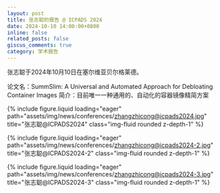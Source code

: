 ```yaml
---
layout: post
title: 张志聪的报告 @ ICPADS 2024
date: 2024-10-10 14:00:00+0800
inline: false
related_posts: false
giscus_comments: true
category: 学术报告
---
```


张志聪于2024年10月10日在塞尔维亚贝尔格莱德。

论文名：SummSlim: A Universal and Automated Approach for Debloating Container Images
简介：目前唯一一种通用的、自动化的容器镜像精简方案

{% include figure.liquid loading="eager" path="assets/img/news/conferences/zhangzhicong@icpads2024.jpg" title="张志聪@ICPADS2024" class="img-fluid rounded z-depth-1" %}

{% include figure.liquid loading="eager" path="assets/img/news/conferences/zhangzhicong@icpads2024-2.jpg" title="张志聪@ICPADS2024-2" class="img-fluid rounded z-depth-1" %}

{% include figure.liquid loading="eager" path="assets/img/news/conferences/zhangzhicong@icpads2024-3.jpg" title="张志聪@ICPADS2024-3" class="img-fluid rounded z-depth-1" %}
